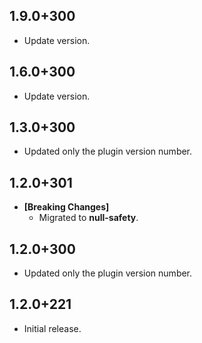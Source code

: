 ## 1.9.0+300

- Update version.

## 1.6.0+300

- Update version.

## 1.3.0+300

- Updated only the plugin version number.

## 1.2.0+301

- **[Breaking Changes]**
  - Migrated to **null-safety**.

## 1.2.0+300

- Updated only the plugin version number.

## 1.2.0+221

- Initial release.
